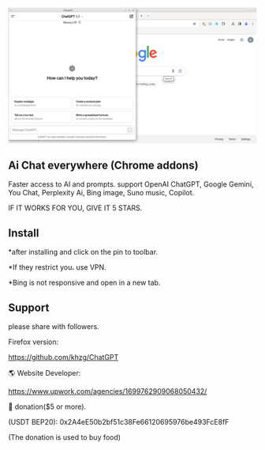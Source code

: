 [![N|Solid](screenshot.png)](https://#)

## Ai Chat everywhere (Chrome addons)

Faster access to AI and prompts.
support OpenAI ChatGPT, Google Gemini, You Chat, Perplexity Ai, Bing image, Suno music, Copilot.

IF IT WORKS FOR YOU, GIVE IT 5 STARS.


## Install

*after installing and click on the pin to toolbar.

*If they restrict you، use VPN.

*Bing is not responsive and open in a new tab.

## Support

please share with followers.

Firefox version:

https://github.com/khzg/ChatGPT

🌎 Website Developer:

https://www.upwork.com/agencies/1699762909068050432/

💝 donation($5 or more).

(USDT BEP20): 0x2A4eE50b2bf51c38Fe66120695976be493FcE8fF

(The donation is used to buy food)